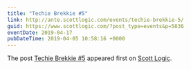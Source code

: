 ```yaml
---
title: "Techie Brekkie #5"
link: http://ante.scottlogic.com/events/techie-brekkie-5/
guid: https://www.scottlogic.com/?post_type=events&p=5836
eventDate: 2019-04-17
pubDateTime: 2019-04-05 10:58:16 +0000
---
```


<p>The post <a rel="nofollow" href="http://ante.scottlogic.com/events/techie-brekkie-5/">Techie Brekkie #5</a> appeared first on <a rel="nofollow" href="http://ante.scottlogic.com">Scott Logic</a>.</p>